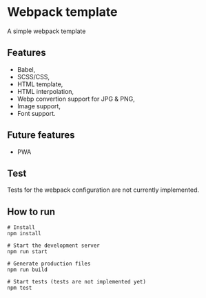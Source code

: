 # Webpack template

A simple webpack template

## Features

- Babel,
- SCSS/CSS,
- HTML template,
- HTML interpolation,
- Webp convertion support for JPG & PNG,
- Image support,
- Font support.

## Future features

- PWA

## Test

Tests for the webpack configuration are not currently implemented.

## How to run

```shell
# Install
npm install
```

```shell
# Start the development server
npm run start
```

```shell
# Generate production files
npm run build
```

```shell
# Start tests (tests are not implemented yet)
npm test
```